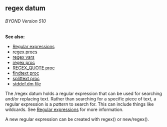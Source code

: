 ## regex datum 
###### BYOND Version 510
**See also:**
*   [Regular expressions](/%7Bnotes%7D/regex)
*   [regex procs](/regex/proc)
*   [regex vars](/regex/var)
*   [regex proc](/proc/regex)
*   [REGEX_QUOTE proc](/proc/REGEX_QUOTE)
*   [findtext proc](/proc/findtext)
*   [splittext proc](/proc/splittext)
*   [stddef.dm file](/%7B%7Bappendix%7D%7D/stddef%2edm)


The /regex datum holds a regular expression that can be used
for searching and/or replacing text. Rather than searching for a
specific piece of text, a regular expression is a *pattern* to search
for. This can include things like wildcards. See [Regular
expressions](/%7Bnotes%7D/regex) for more information. 

A new
regular expression can be created with regex() or new/regex().